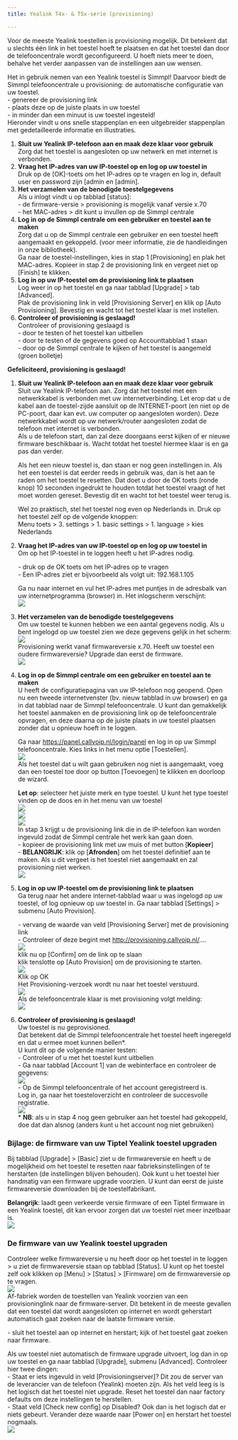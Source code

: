 ```yaml
---
title: Yealink T4x- & T5x-serie (provisioning)

---
```

Voor de meeste Yealink toestellen is provisioning mogelijk. Dit betekent dat u slechts één link in het toestel hoeft te plaatsen en dat het toestel dan door de telefooncentrale wordt geconfigureerd. U hoeft niets meer te doen, behalve het verder aanpassen van de instellingen aan uw wensen.

Het in gebruik nemen van een Yealink toestel is Simmpl! Daarvoor biedt de Simmpl telefooncentrale u provisioning: de automatische configuratie van uw toestel.  
\- genereer de provisioning link  
\- plaats deze op de juiste plaats in uw toestel  
\- in minder dan een minuut is uw toestel ingesteld!  
Hieronder vindt u ons snelle stappenplan en een uitgebreider stappenplan met gedetailleerde informatie en illustraties.

1. **Sluit uw Yealink IP-telefoon aan en maak deze klaar voor gebruik**  
   Zorg dat het toestel is aangesloten op uw netwerk en met internet is verbonden.
2. **Vraag het IP-adres van uw IP-toestel op en log op uw toestel in**  
   Druk op de \[OK\]-toets om het IP-adres op te vragen en log in, default user en password zijn \[admin en \[admin\].
3. **Het verzamelen van de benodigde toestelgegevens**  
   Als u inlogt vindt u op tabblad \[status\]:  
   \- de firmware-versie > provisioning is mogelijk vanaf versie x.70  
   \- het MAC-adres > dit kunt u invullen op de Simmpl centrale
4. **Log in op de Simmpl centrale om een gebruiker en toestel aan te maken**  
   Zorg dat u op de Simmpl centrale een gebruiker en een toestel heeft aangemaakt en gekoppeld. (voor meer informatie, zie de handleidingen in onze bibliotheek).  
   Ga naar de toestel-instellingen, kies in stap 1 \[Provisioning\] en plak het MAC-adres. Kopieer in stap 2 de provisioning link en vergeet niet op \[Finish\] te klikken.
5. **Log in op uw IP-toestel om de provisioning link te plaatsen**  
   Log weer in op het toestel en ga naar tabblad \[Upgrade\] > tab \[Advanced\].  
   Plak de provisioning link in veld \[Provisioning Server\] en klik op \[Auto Provisioning\]. Bevestig en wacht tot het toestel klaar is met instellen.
6. **Controleer of provisioning is geslaagd!**  
   Controleer of provisioning geslaagd is  
   \- door te testen of het toestel kan uitbellen  
   \- door te testen of de gegevens goed op Accounttabblad 1 staan  
   \- door op de Simmpl centrale te kijken of het toestel is aangemeld (groen bolletje)

**Gefeliciteerd, provisioning is geslaagd!**

1. **Sluit uw Yealink IP-telefoon aan en maak deze klaar voor gebruik**  
   Sluit uw Yealink IP-telefoon aan. Zorg dat het toestel met een netwerkkabel is verbonden met uw internetverbinding. Let erop dat u de kabel aan de toestel-zijde aansluit op de INTERNET-poort (en niet op de PC-poort, daar kan evt. uw computer op aangesloten worden). Deze netwerkkabel wordt op uw netwerk/router aangesloten zodat de telefoon met internet is verbonden.  
   Als u de telefoon start, dan zal deze doorgaans eerst kijken of er nieuwe firmware beschikbaar is. Wacht totdat het toestel hiermee klaar is en ga pas dan verder.

   Als het een nieuw toestel is, dan staan er nog geen instellingen in. Als het een toestel is dat eerder reeds in gebruik was, dan is het aan te raden om het toestel te resetten. Dat doet u door de OK toets (ronde knop) 10 seconden ingedrukt te houden totdat het toestel vraagt of het moet worden gereset. Bevestig dit en wacht tot het toestel weer terug is.

   Wel zo praktisch, stel het toestel nog even op Nederlands in. Druk op het toestel zelf op de volgende knoppen:  
   Menu toets > 3. settings > 1. basic settings > 1. language > kies Nederlands
2. **Vraag het IP-adres van uw IP-toestel op en log op uw toestel in**  
   Om op het IP-toestel in te loggen heeft u het IP-adres nodig.

   \- druk op de OK toets om het IP-adres op te vragen  
   \- Een IP-adres ziet er bijvoorbeeld als volgt uit: 192.168.1.105

   Ga nu naar internet en vul het IP-adres met puntjes in de adresbalk van uw internetprogramma (browser) in. Het inlogscherm verschijnt:  
   ![](https://res.cloudinary.com/callvoip/image/upload/v1565083035/yealink-provisioning-1_jo6zdb.png)
3. **Het verzamelen van de benodigde toestelgegevens**  
   Om uw toestel te kunnen hebben we een aantal gegevens nodig. Als u bent ingelogd op uw toestel zien we deze gegevens gelijk in het scherm:  
   ![](https://res.cloudinary.com/callvoip/image/upload/v1565083097/yealink-provisioning-2_dyhrj5.png)  
   Provisioning werkt vanaf firmwareversie x.70. Heeft uw toestel een oudere firmwareversie? Upgrade dan eerst de firmware.  
   ![](https://res.cloudinary.com/callvoip/image/upload/v1565083161/yealink-provisioning-3_zzzv7z.png)
4. **Log in op de Simmpl centrale om een gebruiker en toestel aan te maken**  
   U heeft de configuratiepagina van uw IP-telefoon nog geopend. Open nu een tweede internetvenster (bv. nieuw tabblad in uw browser) en ga in dat tabblad naar de Simmpl telefooncentrale. U kunt dan gemakkelijk het toestel aanmaken en de provisioning link op de telefooncentrale opvragen, en deze daarna op de juiste plaats in uw toestel plaatsen zonder dat u opnieuw hoeft in te loggen.

   Ga naar <a href="https://panel.callvoip.nl/login/panel" target="_blank">https://panel.callvoip.nl/login/panel</a> en log in op uw Simmpl telefooncentrale. Kies links in het menu optie \[Toestellen\].  
   ![](https://res.cloudinary.com/callvoip/image/upload/v1565083314/yealink-provisioning-4_cw9ojl.png)  
   Als het toestel dat u wilt gaan gebruiken nog niet is aangemaakt, voeg dan een toestel toe door op button \[Toevoegen\] te klikken en doorloop de wizard.

   **Let op**: selecteer het juiste merk en type toestel. U kunt het type toestel vinden op de doos en in het menu van uw toestel  
   ![](https://res.cloudinary.com/callvoip/image/upload/v1565083732/yealink-provisioning-5_uery2l.png)  
   ![](https://res.cloudinary.com/callvoip/image/upload/v1565083789/yealink-provisioning-6_np4gfy.png)  
   ![](https://res.cloudinary.com/callvoip/image/upload/v1565083831/yealink-provisioning-7_z2yzlm.png)  
   In stap 3 krijgt u de provisioning link die in de IP-telefoon kan worden ingevuld zodat de Simmpl centrale het werk kan gaan doen.  
   \- kopieer de provisioning link met uw muis of met button \[**Kopieer**\]  
   \- **BELANGRIJK**: klik op \[**Afronden**\] om het toestel definitief aan te maken. Als u dit vergeet is het toestel niet aangemaakt en zal provisioning niet werken.  
   ![](https://res.cloudinary.com/callvoip/image/upload/v1565083927/yealink-provisioning-8_ta5ud4.png)
5. **Log in op uw IP-toestel om de provisioning link te plaatsen**  
   Ga terug naar het andere internet-tabblad waar u was ingelogd op uw toestel, of log opnieuw op uw toestel in. Ga naar tabblad \[Settings\] > submenu \[Auto Provision\].

   \- vervang de waarde van veld \[Provisioning Server\] met de provisioning link  
   \- Controleer of deze begint met http://provisioning.callvoip.nl/....  
   ![](https://res.cloudinary.com/callvoip/image/upload/v1565084058/yealink-provisioning-9_mhvp39.png)  
   klik nu op \[Confirm\] om de link op te slaan  
   klik tenslotte op \[Auto Provision\] om de provisioning te starten.  
   ![](https://res.cloudinary.com/callvoip/image/upload/v1565084128/yealink-provisioning-10_s3cidy.png)  
   Klik op OK  
   Het Provisioning-verzoek wordt nu naar het toestel verstuurd.  
   ![](https://res.cloudinary.com/callvoip/image/upload/v1565084192/yealink-provisioning-11_lk261b.png)  
   Als de telefooncentrale klaar is met provisioning volgt melding:  
   ![](https://res.cloudinary.com/callvoip/image/upload/v1565084243/yealink-provisioning-12_g2z8aq.png)
6. **Controleer of provisioning is geslaagd!**  
   Uw toestel is nu geprovisioned.  
   Dat betekent dat de Simmpl telefooncentrale het toestel heeft ingeregeld en dat u ermee moet kunnen bellen*.  
   U kunt dit op de volgende manier testen:  
   \- Controleer of u met het toestel kunt uitbellen  
   \- Ga naar tabblad \[Account 1\] van de webinterface en controleer de gegevens:  
   ![](https://res.cloudinary.com/callvoip/image/upload/v1565084337/yealink-provisioning-13_wgivj9.png)  
   \- Op de Simmpl telefooncentrale of het account geregistreerd is.  
   Log in, ga naar het toesteloverzicht en controleer de succesvolle registratie.  
   ![](https://res.cloudinary.com/callvoip/image/upload/v1565084404/yealink-provisioning-14_qynrdk.png)  
   \* **NB**: als u in stap 4 nog geen gebruiker aan het toestel had gekoppeld, doe dat dan alsnog (anders kunt u het account nog niet gebruiken)

<h3>Bijlage: de firmware van uw Tiptel Yealink toestel upgraden</h3>

Bij tabblad \[Upgrade\] > \[Basic\] ziet u de firmwareversie en heeft u de mogelijkheid om het toestel te resetten naar fabrieksinstellingen of te herstarten (de instellingen blijven behouden). Ook kunt u het toestel hier handmatig van een firmware upgrade voorzien. U kunt dan eerst de juiste firmwareversie downloaden bij de toestelfabrikant.

**Belangrijk**: laadt geen verkeerde versie firmware of een Tiptel firmware in een Yealink toestel, dit kan ervoor zorgen dat uw toestel niet meer inzetbaar is.  
![](https://res.cloudinary.com/callvoip/image/upload/v1565084545/yealink-provisioning-15_up0loh.png)

<h3>De firmware van uw Yealink toestel upgraden</h3>

Controleer welke firmwareversie u nu heeft door op het toestel in te loggen > u ziet de firmwareversie staan op tabblad \[Status\]. U kunt op het toestel zelf ook klikken op \[Menu\] > \[Status\] > \[Firmware\] om de firmwareversie op te vragen.  
![](https://res.cloudinary.com/callvoip/image/upload/v1565084681/yealink-provisioning-16_ug20sl.png)  
Af-fabriek worden de toestellen van Yealink voorzien van een provisioninglink naar de firmware-server. Dit betekent in de meeste gevallen dat een toestel dat wordt aangesloten op internet en wordt geherstart automatisch gaat zoeken naar de laatste firmware versie.

\- sluit het toestel aan op internet en herstart; kijk of het toestel gaat zoeken naar firmware.

Als uw toestel niet automatisch de firmware upgrade uitvoert, log dan in op uw toestel en ga naar tabblad \[Upgrade\], submenu \[Advanced\]. Controleer hier twee dingen:  
\- Staat er iets ingevuld in veld \[Provisioningserver\]? Dit zou de server van de leverancier van de telefoon (Yealink) moeten zijn. Als het veld leeg is is het logisch dat het toestel niet upgrade. Reset het toestel dan naar factory defaults om deze instellingen te herstellen.  
\- Staat veld \[Check new config\] op Disabled? Ook dan is het logisch dat er niets gebeurt. Verander deze waarde naar \[Power on\] en herstart het toestel nogmaals.  
![](https://res.cloudinary.com/callvoip/image/upload/v1565085253/yealink-provisioning-17_z6yyv8.png)
